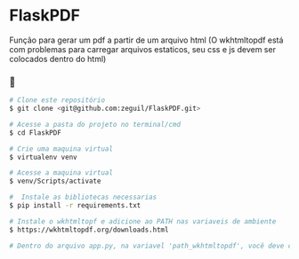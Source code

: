 # FlaskPDF
Função para gerar um pdf a partir de um arquivo html
(O wkhtmltopdf está com problemas para carregar arquivos estaticos, seu css e js devem ser colocados dentro do html)

### 🎲 

```bash
# Clone este repositório
$ git clone <git@github.com:zeguil/FlaskPDF.git>

# Acesse a pasta do projeto no terminal/cmd
$ cd FlaskPDF

# Crie uma maquina virtual
$ virtualenv venv 

# Acesse a maquina virtual
$ venv/Scripts/activate

#  Instale as bibliotecas necessarias 
$ pip install -r requirements.txt

# Instale o wkhtmltopf e adicione ao PATH nas variaveis de ambiente
$ https://wkhtmltopdf.org/downloads.html

# Dentro do arquivo app.py, na variavel 'path_wkhtmltopdf', você deve colocar o caminho onde foi instalado o wkhtmltopdf

```